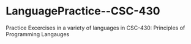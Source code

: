 # LanguagePractice--CSC-430
 Practice Excercises in a variety of languages in CSC-430: Principles of Programming Langauges
